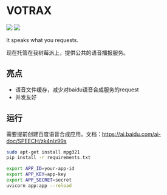 VOTRAX
======
![](https://img.shields.io/badge/python-3.7%2B-blue) ![](https://img.shields.io/badge/fastapi-0.63.0-blue)

It speaks what you requests.

现在托管在我树莓派上，提供公共的语音播报服务。

## 亮点
- 语音文件缓存，减少对baidu语音合成服务的request
- 并发友好

## 运行
需要提前创建百度语音合成应用。文档：https://ai.baidu.com/ai-doc/SPEECH/zk4nlz99s

```sh
sudo apt-get install mpg321
pip install -r requirements.txt

export APP_ID=your-app-id
export APP_KEY=app-key
export APP_SECRET=secret
uvicorn app:app --reload
```